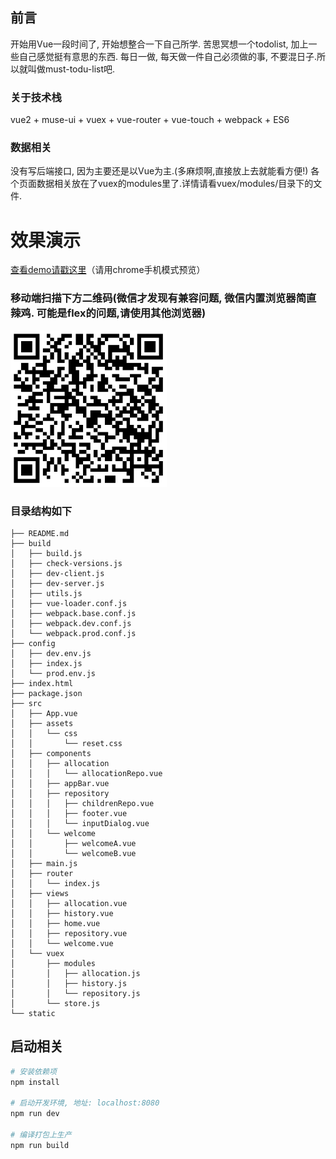 ## 前言
开始用Vue一段时间了, 开始想整合一下自己所学. 苦思冥想一个todolist, 加上一些自己感觉挺有意思的东西. 每日一做, 每天做一件自己必须做的事, 不要混日子.所以就叫做must-todu-list吧.


### 关于技术栈
vue2 + muse-ui + vuex + vue-router + vue-touch + webpack + ES6

### 数据相关
没有写后端接口, 因为主要还是以Vue为主.(多麻烦啊,直接放上去就能看方便!)
各个页面数据相关放在了vuex的modules里了.详情请看vuex/modules/目录下的文件.

# 效果演示

[查看demo请戳这里](https://qianzhaoy.github.io/production/MustTodo/)（请用chrome手机模式预览）

### 移动端扫描下方二维码(微信才发现有兼容问题, 微信内置浏览器简直辣鸡. 可能是flex的问题,请使用其他浏览器)

<img src="https://github.com/qianzhaoy/Must-Do-List/blob/master/static/code.png" width="250" height="250"/>


### 目录结构如下
```
├── README.md
├── build
│   ├── build.js
│   ├── check-versions.js
│   ├── dev-client.js
│   ├── dev-server.js
│   ├── utils.js
│   ├── vue-loader.conf.js
│   ├── webpack.base.conf.js
│   ├── webpack.dev.conf.js
│   └── webpack.prod.conf.js
├── config
│   ├── dev.env.js
│   ├── index.js
│   └── prod.env.js
├── index.html
├── package.json
├── src
│   ├── App.vue
│   ├── assets
│   │   └── css
│   │       └── reset.css
│   ├── components
│   │   ├── allocation
│   │   │   └── allocationRepo.vue
│   │   ├── appBar.vue
│   │   ├── repository
│   │   │   ├── childrenRepo.vue
│   │   │   ├── footer.vue
│   │   │   └── inputDialog.vue
│   │   └── welcome
│   │       ├── welcomeA.vue
│   │       └── welcomeB.vue
│   ├── main.js
│   ├── router
│   │   └── index.js
│   ├── views
│   │   ├── allocation.vue
│   │   ├── history.vue
│   │   ├── home.vue
│   │   ├── repository.vue
│   │   └── welcome.vue
│   └── vuex
│       ├── modules
│       │   ├── allocation.js
│       │   ├── history.js
│       │   └── repository.js
│       └── store.js
└── static
```


## 启动相关

``` bash
# 安装依赖项
npm install

# 启动开发环境, 地址: localhost:8080
npm run dev

# 编译打包上生产
npm run build

```